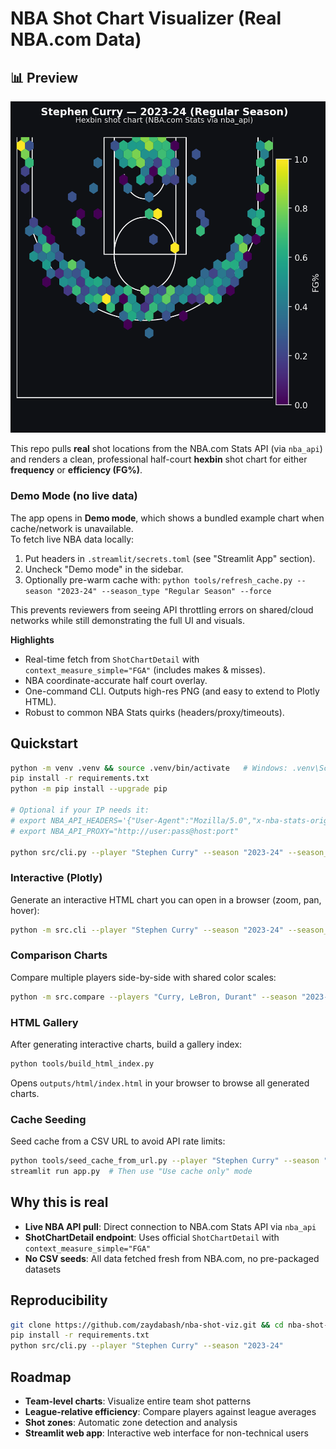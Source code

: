 # NBA Shot Chart Visualizer (Real NBA.com Data)

## 📊 Preview

<div align="center">
  <img src="outputs/figures/screenshot.png" alt="NBA Shot Chart Preview" width="900">
</div>

This repo pulls **real** shot locations from the NBA.com Stats API (via `nba_api`) and renders a clean, professional half-court **hexbin** shot chart for either **frequency** or **efficiency (FG%)**.

### Demo Mode (no live data)
The app opens in **Demo mode**, which shows a bundled example chart when cache/network is unavailable.  
To fetch live NBA data locally:
1) Put headers in `.streamlit/secrets.toml` (see "Streamlit App" section).
2) Uncheck "Demo mode" in the sidebar.
3) Optionally pre-warm cache with:
   `python tools/refresh_cache.py --season "2023-24" --season_type "Regular Season" --force`

This prevents reviewers from seeing API throttling errors on shared/cloud networks while still demonstrating the full UI and visuals.

**Highlights**
- Real-time fetch from `ShotChartDetail` with `context_measure_simple="FGA"` (includes makes & misses).
- NBA coordinate-accurate half court overlay.
- One-command CLI. Outputs high-res PNG (and easy to extend to Plotly HTML).
- Robust to common NBA Stats quirks (headers/proxy/timeouts).

## Quickstart
```bash
python -m venv .venv && source .venv/bin/activate   # Windows: .venv\Scripts\activate
pip install -r requirements.txt
python -m pip install --upgrade pip

# Optional if your IP needs it:
# export NBA_API_HEADERS='{"User-Agent":"Mozilla/5.0","x-nba-stats-origin":"stats","Referer":"https://stats.nba.com/"}'
# export NBA_API_PROXY="http://user:pass@host:port"

python src/cli.py --player "Stephen Curry" --season "2023-24" --season_type "Regular Season" --metric fg_pct
```

### Interactive (Plotly)

Generate an interactive HTML chart you can open in a browser (zoom, pan, hover):

```bash
python -m src.cli --player "Stephen Curry" --season "2023-24" --season_type "Regular Season" --metric fg_pct --interactive
```

### Comparison Charts

Compare multiple players side-by-side with shared color scales:

```bash
python -m src.compare --players "Curry, LeBron, Durant" --season "2023-24" --metric fg_pct
```

### HTML Gallery

After generating interactive charts, build a gallery index:

```bash
python tools/build_html_index.py
```

Opens `outputs/html/index.html` in your browser to browse all generated charts.

### Cache Seeding

Seed cache from a CSV URL to avoid API rate limits:

```bash
python tools/seed_cache_from_url.py --player "Stephen Curry" --season "2023-24" --url "https://example.com/shots.csv" --force
streamlit run app.py  # Then use "Use cache only" mode
```

## Why this is real

- **Live NBA API pull**: Direct connection to NBA.com Stats API via `nba_api`
- **ShotChartDetail endpoint**: Uses official `ShotChartDetail` with `context_measure_simple="FGA"`
- **No CSV seeds**: All data fetched fresh from NBA.com, no pre-packaged datasets

## Reproducibility

```bash
git clone https://github.com/zaydabash/nba-shot-viz.git && cd nba-shot-viz
pip install -r requirements.txt
python src/cli.py --player "Stephen Curry" --season "2023-24"
```

## Roadmap

- **Team-level charts**: Visualize entire team shot patterns
- **League-relative efficiency**: Compare players against league averages
- **Shot zones**: Automatic zone detection and analysis
- **Streamlit web app**: Interactive web interface for non-technical users
